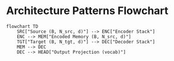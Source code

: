 # Architecture Patterns Flowchart

```mermaid
flowchart TD
    SRC["Source (B, N_src, d)"] --> ENC["Encoder Stack"]
    ENC --> MEM["Encoded Memory (B, N_src, d)"]
    TGT["Target (B, N_tgt, d)"] --> DEC["Decoder Stack"]
    MEM --> DEC
    DEC --> HEAD["Output Projection (vocab)"]
```
